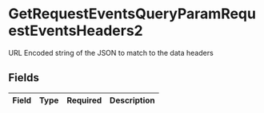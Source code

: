 # GetRequestEventsQueryParamRequestEventsHeaders2

URL Encoded string of the JSON to match to the data headers


## Fields

| Field       | Type        | Required    | Description |
| ----------- | ----------- | ----------- | ----------- |